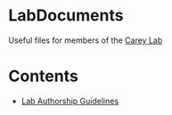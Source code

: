 # LabDocuments
Useful files for members of the [Carey Lab](https://www.carey.biol.vt.edu/)

# Contents
* [Lab Authorship Guidelines](https://github.com/CareyLabVT/LabDocuments/blob/master/docs/Authorship_Guidelines.md)

